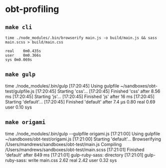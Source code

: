 obt-profiling
=============

## `make cli`

```
time ./node_modules/.bin/browserify main.js -o build/main.js && sass main.scss > build/main.css

real	0m0.435s
user	0m0.366s
sys	0m0.069s
```

## `make gulp`

time ./node_modules/.bin/gulp
[17:20:45] Using gulpfile ~/sandboxes/obt-test/gulpfile.js
[17:20:45] Starting 'css'...
[17:20:45] Finished 'css' after 8.56 ms
[17:20:45] Starting 'js'...
[17:20:45] Finished 'js' after 16 ms
[17:20:45] Starting 'default'...
[17:20:45] Finished 'default' after 7.4 μs
        0.80 real         0.69 user         0.10 sys

## `make origami`

time ./node_modules/.bin/gulp --gulpfile origami.js
[17:21:00] Using gulpfile ~/sandboxes/obt-test/origami.js
[17:21:00] Starting 'default'...
Browserifying /Users/mandrews/sandboxes/obt-test/main.js
Compiling /Users/mandrews/sandboxes/obt-test/main.scss
[17:21:01] Finished 'default' after 849 ms
[17:21:01] gulp-ruby-sass: directory
[17:21:01] gulp-ruby-sass: write main.css
        2.62 real         2.42 user         0.32 sys
